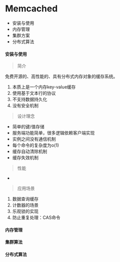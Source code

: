 # Memcached

* 安装与使用
* 内存管理
* 集群方案
* 分布式算法

#### 安装与使用

> 简介

免费开源的、高性能的、具有分布式内存对象的缓存系统。

1. 本质上是一个内存key-value缓存
2. 使用基于文本行的协议
3. 不支持数据持久化
4. 没有安全机制

> 设计理念

* 简单的键/值存储
* 服务端功能简单，很多逻辑依赖客户端实现
* 实例之间没有通信机制
* 每个命令的复杂度为o(1)
* 缓存自动清除机制
* 缓存失效机制

> 性能

* 

> 应用场景

1. 数据查询缓存
2. 计数器的场景
3. 乐观锁的实现
4. 防止重复处理：CAS命令



#### 内存管理



#### 集群算法



#### 分布式算法

